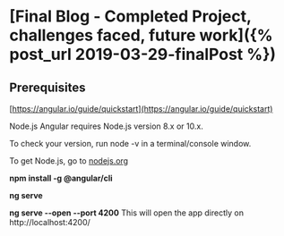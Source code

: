 # [Final Blog - Completed Project, challenges faced, future work]({% post_url 2019-03-29-finalPost %}) 

## Prerequisites 

[https://angular.io/guide/quickstart](https://angular.io/guide/quickstart)

Node.js
Angular requires Node.js version 8.x or 10.x.

To check your version, run node -v in a terminal/console window.

To get Node.js, go to [nodejs.org](https://nodejs.org/en/)


**npm install -g @angular/cli**

**ng serve**

**ng serve --open --port 4200** 
This will open the app directly on http://localhost:4200/
